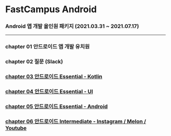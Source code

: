 # FastCampus Android
### Android 앱 개발 올인원 패키지 (2021.03.31 ~ 2021.07.17)
---
### chapter 01 안드로이드 앱 개발 유치원
### chapter 02 질문 (Slack)
### [chapter 03 안드로이드 Essential - Kotlin](https://github.com/hyunmin0317/FastCampus_Android/tree/master/Kotlin)
### [chapter 04 안드로이드 Essential - UI](https://github.com/hyunmin0317/FastCampus_Android/tree/master/UI)
### [chapter 05 안드로이드 Essential - Android](https://github.com/hyunmin0317/FastCampus_Android/tree/master/Android)
### [chapter 06 안드로이드 Intermediate - Instagram / Melon / Youtube](https://github.com/hyunmin0317/Outstagram)

